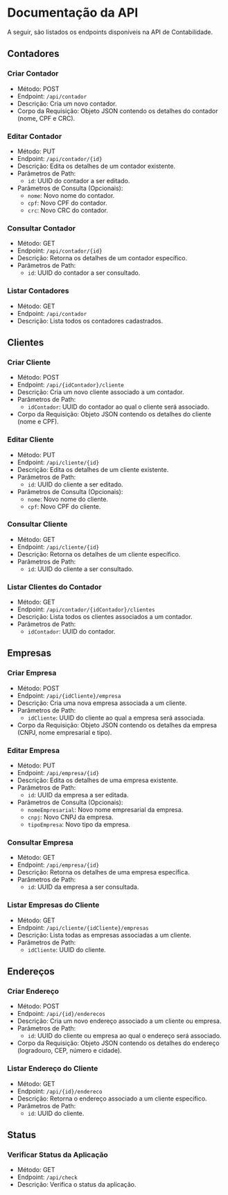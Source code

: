 # Documentação da API

A seguir, são listados os endpoints disponíveis na API de Contabilidade.

## Contadores

### Criar Contador

- Método: POST
- Endpoint: `/api/contador`
- Descrição: Cria um novo contador.
- Corpo da Requisição: Objeto JSON contendo os detalhes do contador (nome, CPF e CRC).

### Editar Contador

- Método: PUT
- Endpoint: `/api/contador/{id}`
- Descrição: Edita os detalhes de um contador existente.
- Parâmetros de Path:
    - `id`: UUID do contador a ser editado.
- Parâmetros de Consulta (Opcionais):
    - `nome`: Novo nome do contador.
    - `cpf`: Novo CPF do contador.
    - `crc`: Novo CRC do contador.

### Consultar Contador

- Método: GET
- Endpoint: `/api/contador/{id}`
- Descrição: Retorna os detalhes de um contador específico.
- Parâmetros de Path:
    - `id`: UUID do contador a ser consultado.

### Listar Contadores

- Método: GET
- Endpoint: `/api/contador`
- Descrição: Lista todos os contadores cadastrados.

## Clientes

### Criar Cliente

- Método: POST
- Endpoint: `/api/{idContador}/cliente`
- Descrição: Cria um novo cliente associado a um contador.
- Parâmetros de Path:
    - `idContador`: UUID do contador ao qual o cliente será associado.
- Corpo da Requisição: Objeto JSON contendo os detalhes do cliente (nome e CPF).

### Editar Cliente

- Método: PUT
- Endpoint: `/api/cliente/{id}`
- Descrição: Edita os detalhes de um cliente existente.
- Parâmetros de Path:
    - `id`: UUID do cliente a ser editado.
- Parâmetros de Consulta (Opcionais):
    - `nome`: Novo nome do cliente.
    - `cpf`: Novo CPF do cliente.

### Consultar Cliente

- Método: GET
- Endpoint: `/api/cliente/{id}`
- Descrição: Retorna os detalhes de um cliente específico.
- Parâmetros de Path:
    - `id`: UUID do cliente a ser consultado.

### Listar Clientes do Contador

- Método: GET
- Endpoint: `/api/contador/{idContador}/clientes`
- Descrição: Lista todos os clientes associados a um contador.
- Parâmetros de Path:
    - `idContador`: UUID do contador.

## Empresas

### Criar Empresa

- Método: POST
- Endpoint: `/api/{idCliente}/empresa`
- Descrição: Cria uma nova empresa associada a um cliente.
- Parâmetros de Path:
    - `idCliente`: UUID do cliente ao qual a empresa será associada.
- Corpo da Requisição: Objeto JSON contendo os detalhes da empresa (CNPJ, nome empresarial e tipo).

### Editar Empresa

- Método: PUT
- Endpoint: `/api/empresa/{id}`
- Descrição: Edita os detalhes de uma empresa existente.
- Parâmetros de Path:
    - `id`: UUID da empresa a ser editada.
- Parâmetros de Consulta (Opcionais):
    - `nomeEmpresarial`: Novo nome empresarial da empresa.
    - `cnpj`: Novo CNPJ da empresa.
    - `tipoEmpresa`: Novo tipo da empresa.

### Consultar Empresa

- Método: GET
- Endpoint: `/api/empresa/{id}`
- Descrição: Retorna os detalhes de uma empresa específica.
- Parâmetros de Path:
    - `id`: UUID da empresa a ser consultada.

### Listar Empresas do Cliente

- Método: GET
- Endpoint: `/api/cliente/{idCliente}/empresas`
- Descrição: Lista todas as empresas associadas a um cliente.
- Parâmetros de Path:
    - `idCliente`: UUID do cliente.

## Endereços

### Criar Endereço

- Método: POST
- Endpoint: `/api/{id}/enderecos`
- Descrição: Cria um novo endereço associado a um cliente ou empresa.
- Parâmetros de Path:
    - `id`: UUID do cliente ou empresa ao qual o endereço será associado.
- Corpo da Requisição: Objeto JSON contendo os detalhes do endereço (logradouro, CEP, número e cidade).

### Listar Endereço do Cliente

- Método: GET
- Endpoint: `/api/{id}/endereco`
- Descrição: Retorna o endereço associado a um cliente específico.
- Parâmetros de Path:
    - `id`: UUID do cliente.

## Status

### Verificar Status da Aplicação

- Método: GET
- Endpoint: `/api/check`
- Descrição: Verifica o status da aplicação.

